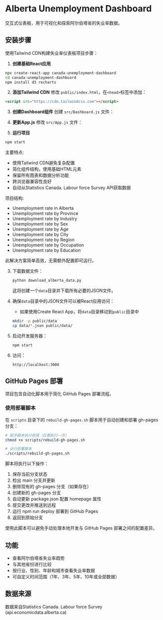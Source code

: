 # Alberta Unemployment Dashboard

交互式仪表板，用于可视化和探索阿尔伯塔省的失业率数据。

## 安装步骤

使用Tailwind CDN构建失业率仪表板项目步骤：

1. **创建基础React应用**
```bash
npx create-react-app canada-unemployment-dashboard
cd canada-unemployment-dashboard
npm install d3 recharts
```

2. **添加Tailwind CDN**
修改 `public/index.html`，在`<head>`标签中添加：
```html
<script src="https://cdn.tailwindcss.com"></script>
```

3. **创建Dashboard组件**
创建 `src/Dashboard.js` 文件：

4. **更新App.js**
修改 `src/App.js` 文件：

5. **运行项目**
```bash
npm start
```

主要特点:
- 使用Tailwind CDN避免复杂配置
- 简化组件结构，使用基础HTML元素
- 保留所有图表和数据分析功能
- 跨浏览器兼容性良好
- 自动从Statistics Canada. Labour force Survey API获取数据

项目结构:
- Unemployment rate in Alberta
- Unemployment rate by Province
- Unemployment rate by Industry
- Unemployment rate by Sex
- Unemployment rate by Age
- Unemployment rate by City
- Unemployment rate by Region
- Unemployment rate by Occupation
- Unemployment rate by Education

此解决方案简单高效，无需额外配置即可运行。

3. 下载数据文件：
   ```bash
   python download_alberta_data.py
   ```
   这将创建一个`data`目录并下载所有必要的JSON文件。

4. 确保`data`目录中的JSON文件可以被React应用访问：
   - 如果使用Create React App，将`data`目录移动到`public`目录中
   ```bash
   mkdir -p public/data
   cp data/*.json public/data/
   ```

5. 启动开发服务器：
   ```bash
   npm start
   ```

6. 访问：
   ```
   http://localhost:3000
   ```

## GitHub Pages 部署

项目包含自动化脚本用于简化 GitHub Pages 部署流程。

### 使用部署脚本

在 `scripts` 目录下的 `rebuild-gh-pages.sh` 脚本用于自动创建和部署 gh-pages 分支：

```bash
# 赋予脚本执行权限（仅需执行一次）
chmod +x scripts/rebuild-gh-pages.sh

# 运行部署脚本
./scripts/rebuild-gh-pages.sh
```

脚本将执行以下操作：
1. 保存当前分支状态
2. 检出 main 分支并更新
3. 删除现有的 gh-pages 分支（如果存在）
4. 创建新的 gh-pages 分支
5. 自动更新 package.json 配置 homepage 属性
6. 提交更改并推送到远程
7. 运行 npm run deploy 部署到 GitHub Pages
8. 返回到原始分支

使用此脚本可以避免手动处理本地开发与 GitHub Pages 部署之间的配置差异。

## 功能

- 查看阿尔伯塔省失业率趋势
- 与其他省份进行比较
- 按行业、性别、年龄和城市查看失业率数据
- 可自定义时间范围（1年、3年、5年、10年或全部数据）

## 数据来源

数据来自Statistics Canada. Labour force Survey (api.economicdata.alberta.ca)
